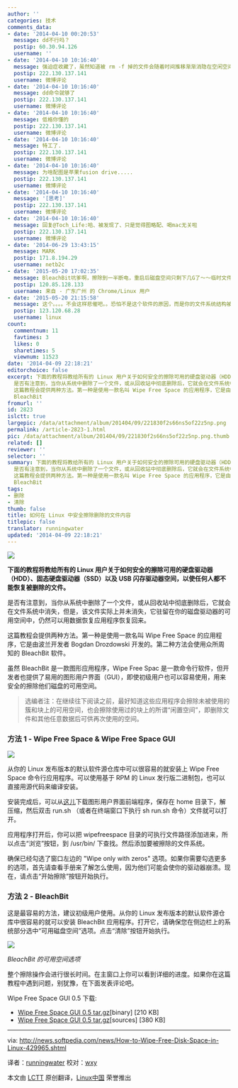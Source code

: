 ```yaml
---
author: ''
categories: 技术
comments_data:
- date: '2014-04-10 00:20:53'
  message: dd不行吗？
  postip: 60.30.94.126
  username: ''
- date: '2014-04-10 10:16:40'
  message: 强迫症收藏了，虽然知道被 rm -f 掉的文件会随着时间推移渐渐消隐在空闲空间中，但是看到空闲空间某些扇区并没有完全充斥0x00，强迫症就得犯[衰]
  postip: 222.130.137.141
  username: 微博评论
- date: '2014-04-10 10:16:40'
  message: dd命令就够了
  postip: 222.130.137.141
  username: 微博评论
- date: '2014-04-10 10:16:40'
  message: 低格你懂的
  postip: 222.130.137.141
  username: 微博评论
- date: '2014-04-10 10:16:40'
  message: 特工了.
  postip: 222.130.137.141
  username: 微博评论
- date: '2014-04-10 10:16:40'
  message: 为啥配图是苹果fusion drive.....
  postip: 222.130.137.141
  username: 微博评论
- date: '2014-04-10 10:16:40'
  message: '[思考]'
  postip: 222.130.137.141
  username: 微博评论
- date: '2014-04-10 10:16:40'
  message: 回复@Toch_Life:哈、被发现了、只是觉得图略配、喝mac无关啦
  postip: 222.130.137.141
  username: 微博评论
- date: '2014-06-29 13:43:15'
  message: MARK
  postip: 171.8.194.29
  username: netb2c
- date: '2015-05-20 17:02:35'
  message: BleachBit坑爹啊，擦除到一半断电，重启后磁盘空间只剩下几G了～～临时文件删不掉了～～
  postip: 120.85.128.133
  username: 来自 - 广东广州 的 Chrome/Linux 用户
- date: '2015-05-20 21:15:58'
  message: 这个。。。。不会这样悲催吧。。恐怕不是这个软件的原因，而是你的文件系统结构被破坏了，在这种突然断电的情况下，那怕是正常读写也会出现各种诡异的情况吧。
  postip: 123.120.68.28
  username: linux
count:
  commentnum: 11
  favtimes: 3
  likes: 0
  sharetimes: 5
  viewnum: 11523
date: '2014-04-09 22:18:21'
editorchoice: false
excerpt: 下面的教程将教给所有的 Linux 用户关于如何安全的擦除可用的硬盘驱动器（HDD）、固态硬盘驱动器（SSD）以及 USB 闪存驱动器空间，以使任何人都不能恢复被删除的文件。
  是否有注意到，当你从系统中删除了一个文件，或从回收站中彻底删除后，它就会在文件系统中消失，但是，该文件实际上并未消失，它驻留在你的磁盘驱动器的可用空间中，仍然可以用数据恢复应用程序恢复回来。
  这篇教程会提供两种方法。第一种是使用一款名叫 Wipe Free Space 的应用程序，它是由波兰开发者 Bogdan Drozdowski 开发的。第二种方法会使用众所周知的
  BleachBit
fromurl: ''
id: 2823
islctt: true
largepic: /data/attachment/album/201404/09/221830f2s66ns5of22z5np.png
permalink: /article-2823-1.html
pic: /data/attachment/album/201404/09/221830f2s66ns5of22z5np.png.thumb.jpg
related: []
reviewer: ''
selector: ''
summary: 下面的教程将教给所有的 Linux 用户关于如何安全的擦除可用的硬盘驱动器（HDD）、固态硬盘驱动器（SSD）以及 USB 闪存驱动器空间，以使任何人都不能恢复被删除的文件。
  是否有注意到，当你从系统中删除了一个文件，或从回收站中彻底删除后，它就会在文件系统中消失，但是，该文件实际上并未消失，它驻留在你的磁盘驱动器的可用空间中，仍然可以用数据恢复应用程序恢复回来。
  这篇教程会提供两种方法。第一种是使用一款名叫 Wipe Free Space 的应用程序，它是由波兰开发者 Bogdan Drozdowski 开发的。第二种方法会使用众所周知的
  BleachBit
tags:
- 删除
- 清除
thumb: false
title: 如何在 Linux 中安全擦除删除的文件内容
titlepic: false
translator: runningwater
updated: '2014-04-09 22:18:21'
---
```


![](/data/attachment/album/201404/09/221830f2s66ns5of22z5np.png)


 


**下面的教程将教给所有的 Linux 用户关于如何安全的擦除可用的硬盘驱动器（HDD）、固态硬盘驱动器（SSD）以及 USB 闪存驱动器空间，以使任何人都不能恢复被删除的文件。**


是否有注意到，当你从系统中删除了一个文件，或从回收站中彻底删除后，它就会在文件系统中消失，但是，该文件实际上并未消失，它驻留在你的磁盘驱动器的可用空间中，仍然可以用数据恢复应用程序恢复回来。


这篇教程会提供两种方法。第一种是使用一款名叫 Wipe Free Space 的应用程序，它是由波兰开发者 Bogdan Drozdowski 开发的。第二种方法会使用众所周知的 BleachBit 软件。


虽然 BleachBit 是一款图形应用程序，Wipe Free Spac 是一款命令行软件，但开发者也提供了易用的图形用户界面（GUI），即使初级用户也可以容易使用，用来安全的擦除他们磁盘的可用空间。



> 
> 选编者注：在继续往下阅读之前，最好知道这些应用程序会擦除未被使用的簇和块上的可用空间，也会擦除使用过的块上的所谓“闲置空间”，即删除文件和其他任意数据后可供再次使用的空间。
> 
> 
> 


### 方法 1 - Wipe Free Space & Wipe Free Space GUI


![](/data/attachment/album/201404/09/221840fhobfih1ii1h5qi1.jpg)


从你的 Linux 发布版本的默认软件源仓库中可以很容易的就安装上 Wipe Free Space 命令行应用程序。可以使用基于 RPM 的 Linux 发行版二进制包，也可以直接用源代码来编译安装。


安装完成后，可以从[这儿](http://linux.softpedia.com/get/System/System-Administration/Wipe-Free-Space-GUI-50722.shtml)下载图形用户界面前端程序，保存在 home 目录下，解压缩，然后双击 run.sh （或者在终端窗口下执行 sh run.sh 命令）文件就可以打开。


应用程序打开后，你可以把 wipefreespace 目录的可执行文件路径添加进来，所以点击“浏览”按钮，到 /usr/bin/ 下查找。然后添加要被擦除的文件系统。


确保已经勾选了窗口左边的 "Wipe only with zeros" 选项。如果你需要勾选更多的选项，首先请查看手册来了解怎么使用，因为他们可能会使你的驱动器崩溃。现在，请点击“开始擦除”按钮开始执行。


### 方法 2 - BleachBit


这是最容易的方法，建议初级用户使用。从你的 Linux 发布版本的默认软件源仓库中很容易的就可以安装 BleachBit 应用程序。打开它，请确保您在侧边栏上的系统部分选中“可用磁盘空间”选项。点击“清除”按钮开始执行。


![](/data/attachment/album/201404/09/221843sj7mn47nagf47bbn.jpg)


*BleachBit 的可用空间选项*


整个擦除操作会进行很长时间。在主窗口上你可以看到详细的进度。如果你在这篇教程中遇到问题，别犹豫，在下面发表评论吧。


Wipe Free Space GUI 0.5 下载:


* [Wipe Free Space GUI 0.5 tar.gz](http://sourceforge.net/projects/wipefreespace/files/wipefreespace-gui-java/0.5/WipeFreeSpaceGUI-java-bin-0.5.tar.gz/download)[binary] [210 KB]
* [Wipe Free Space GUI 0.5 tar.gz](http://sourceforge.net/projects/wipefreespace/files/wipefreespace-gui-java/0.5/WipeFreeSpaceGUI-java-src-0.5.tar.gz/download)[sources] [380 KB]




---


via: <http://news.softpedia.com/news/How-to-Wipe-Free-Disk-Space-in-Linux-429965.shtml>


译者：[runningwater](https://github.com/runningwater) 校对：[wxy](https://github.com/%E6%A0%A1%E5%AF%B9%E8%80%85ID)


本文由 [LCTT](https://github.com/LCTT/TranslateProject) 原创翻译，[Linux中国](http://linux.cn/) 荣誉推出